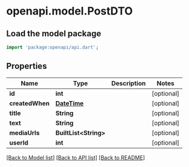 # openapi.model.PostDTO

## Load the model package
```dart
import 'package:openapi/api.dart';
```

## Properties
Name | Type | Description | Notes
------------ | ------------- | ------------- | -------------
**id** | **int** |  | [optional] 
**createdWhen** | [**DateTime**](DateTime.md) |  | [optional] 
**title** | **String** |  | [optional] 
**text** | **String** |  | [optional] 
**mediaUrls** | **BuiltList&lt;String&gt;** |  | [optional] 
**userId** | **int** |  | [optional] 

[[Back to Model list]](../README.md#documentation-for-models) [[Back to API list]](../README.md#documentation-for-api-endpoints) [[Back to README]](../README.md)



